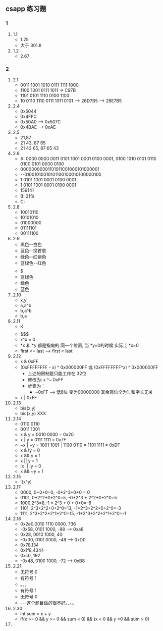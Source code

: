 ## csapp 练习题

### 1
1. 1.1
   - 1.25
   - 大于 301.8
2. 1.2
   - 2.67

### 2
1. 2.1
   - 0011 1001 1010 0111 1111 1000
   - 1100 1001 0111 1011 -> C97B
   - 1101 0101 1110 0100 1100
   - 10 0110 1110 0111 1011 0101 --> 26D7B5 --> 26E7B5
2. 2.4
   - 0x5044
   - 0x4FFC
   - 0x50A0 --> 0x507C
   - 0x4BAE --> 0xAE
3. 2.5
   - 21,87
   - 21 43, 87 65
   - 21 43 65, 87 65 43
4. 2.6
   - A: 0000 0000 0011 0101 1001 0001 0100 0001, 0100 1010 0101 0110 0100 0101 0000 0100
   - 00000000001101011001000101000001
   - --01001010010101100100010100000100
   - 1 0101 1001 0001 0100 0001
   - 1 0101 1001 0001 0100 0001
   - 159141
   - B: 21位
   - C: 
5. 2.8
   - 10010110
   - 10101010
   - 01000000
   - 01111101
   - 00111100
6. 2.9
   - 黑色--白色
   - 蓝色--换首歌
   - 绿色--红紫色
   - 蓝绿色--红色
   - $$$$$$$$$$$$$$$$$$$$$
   - 蓝绿色
   - 绿色
   - 蓝色
7. 2.10
   - x,y
   - a,a^b
   - b,a^b
   - b,a
8. 2.11
   - K
   - $$$$$$$$$$$
   - x^x = 0
   - *x 和 *y 都是指向的 同一个位置, 当 \*y=0的时候 实际上 \*x=0
   - first <= last --> first < last
9. 2.12
   - x & 0xFF
   - (0xFFFFFFFF - x) ^ 0x000000FF 或 (0xFFFFFFFF^x) ^ 0x000000FF
     - 上述的限制是只能工作在 32位
     - 修改为: x ^~ 0xFF
     - 步骤为：
       - ~0xFF --> 低8位 变为00000000 其余高位全为1, 和字长无关
   - x | 0xFF
10. 2.13
    - bis(x,y)
    - bic(x,y) XXX
11. 2.14
    - 0110 0110
    - 0011 1001
    - x & y = 0010 0000 = 0x20
    - x | y = 0111 1111 = 0x7F
    - ~x | ~y = 1001 1001 | 1100 0110 = 1101 1111 = 0xDF
    - x & !y = 0
    - x && y = 1
    - x || y = 1
    - !x || !y = 0
    - x && ~y = 1
12. 2.15
    - !(x^y)
13. 2.17
    - 0000, 0+0+0=0, -0*2^3+0+0 = 0
    - 0101, 0+2^2+0+2^0=5, -0*2^3 + 2^2+0+2^0=5
    - 1000,2^3=8,-1 * 2^3 + 0 + 0+0=-8
    - 1101, 2^3+2^2+0+2^0=13, -1*2^3+2^2+0+2^0=-3
    - 1111, 2^3+2^2+2^1+2^0=15, -1*2^3+2^2+2^1+2^0=-1
14. 2.18
    - 0x2e0,0010 1110 0000, 736
    - -0x58, 0101 1000, -88 --> 0xa8
    - 0x28, 0010 1000, 40
    - -0x30, 0101 0000, -48 --> 0xD0
    - 0x78,134
    - 0x1f8,4344
    - 0xc0, 192
    - -0x48, 0100 1000, -72 --> 0xB8
15. 2.21
    - 无符号 0
    - 有符号 1
    - 。。。
    - 有符号 1
    - 无符号 0
    - ---这个题目做的很不好。、。。
16. 2.30
    - int sum = x + y
    - if(x >= 0 && y >= 0 && sum < 0) && (x < 0 && y <0 && sum > 0)
17. 


